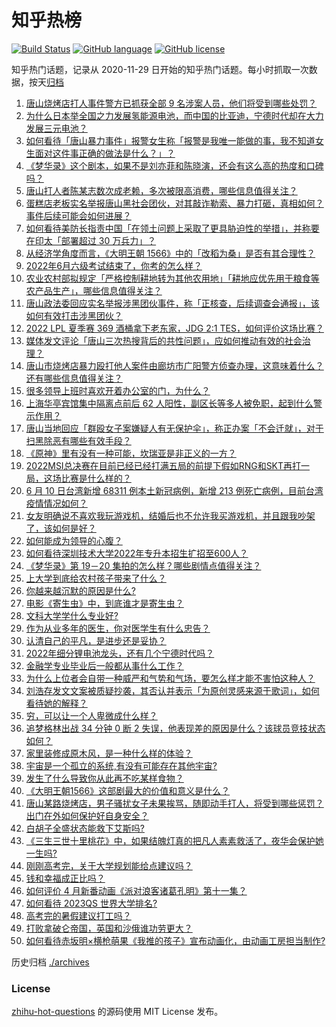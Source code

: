 # 知乎热榜
[![Build Status](https://github.com/ToWeLong/zhihu-hot-questions/workflows/CI/badge.svg)](https://github.com/ToWeLong/zhihu-hot-questions/actions)
[![GitHub language](https://img.shields.io/badge/language-golang-orange.svg)](https://golang.org/)
[![GitHub license](https://img.shields.io/github/license/ToWeLong/zhihu-hot-questions)](https://github.com/ToWeLong/zhihu-hot-questions/blob/main/LICENSE)

知乎热门话题，记录从 2020-11-29 日开始的知乎热门话题。每小时抓取一次数据，按天[归档](./archives)

<!-- BEGIN -->

1. [唐山烧烤店打人事件警方已抓获全部 9 名涉案人员，他们将受到哪些处罚？](https://www.zhihu.com/question/537093858)
1. [为什么日本举全国之力发展氢能源电池，而中国的比亚迪，宁德时代却在大力发展三元电池？](https://www.zhihu.com/question/271987417)
1. [如何看待「唐山暴力事件」报警女生称「报警是我唯一能做的事，我不知道女生面对这件事正确的做法是什么？」？](https://www.zhihu.com/question/537219495)
1. [《梦华录》这个剧本，如果不是刘亦菲和陈晓演，还会有这么高的热度和口碑吗？](https://www.zhihu.com/question/536543034)
1. [唐山打人者陈某志数次成老赖，多次被限高消费，哪些信息值得关注？](https://www.zhihu.com/question/537154543)
1. [蛋糕店老板实名举报唐山黑社会团伙，对其敲诈勒索、暴力打砸，真相如何？事件后续可能会如何进展？](https://www.zhihu.com/question/537150350)
1. [如何看待美防长指责中国「在领土问题上采取了更具胁迫性的举措」，并称要在印太「部署超过 30 万兵力」？](https://www.zhihu.com/question/537231799)
1. [从经济学角度而言，《大明王朝 1566》中的「改稻为桑」是否有其合理性？](https://www.zhihu.com/question/341511104)
1. [2022年6月六级考试结束了，你考的怎么样？](https://www.zhihu.com/question/537152385)
1. [农业农村部拟规定「严格控制耕地转为其他农用地」「耕地应优先用于粮食等农产品生产」，哪些信息值得关注？](https://www.zhihu.com/question/536999475)
1. [唐山政法委回应实名举报涉黑团伙事件，称「正核查，后续调查会通报」，该如何有效打击涉黑团伙？](https://www.zhihu.com/question/537190983)
1. [2022 LPL 夏季赛 369 酒桶拿下老东家，JDG 2:1 TES，如何评价这场比赛？](https://www.zhihu.com/question/537211421)
1. [媒体发文评论「唐山三次热搜背后的共性问题」，应如何推动有效的社会治理？](https://www.zhihu.com/question/537167048)
1. [唐山市烧烤店暴力殴打他人案件由廊坊市广阳警方侦查办理，这意味着什么？还有哪些信息值得关注？](https://www.zhihu.com/question/537238974)
1. [很多领导上班时喜欢开着办公室的门，为什么？](https://www.zhihu.com/question/536311840)
1. [上海华亭宾馆集中隔离点前后 62 人阳性，副区长等多人被免职，起到什么警示作用？](https://www.zhihu.com/question/537209935)
1. [唐山当地回应「群殴女子案嫌疑人有无保护伞」，称正办案「不会迁就」，对于扫黑除恶有哪些有效手段？](https://www.zhihu.com/question/537212431)
1. [《原神》里有没有一种可能，坎瑞亚是非正义的一方？](https://www.zhihu.com/question/536211509)
1. [2022MSI总决赛在目前已经已经打满五局的前提下假如RNG和SKT再打一局，这场比赛是什么样的？](https://www.zhihu.com/question/535291074)
1. [6 月 10 日台湾新增 68311 例本土新冠病例，新增 213 例死亡病例，目前台湾疫情情况如何？](https://www.zhihu.com/question/537025779)
1. [女友明确说不喜欢我玩游戏机，结婚后也不允许我买游戏机，并且跟我吵架了，该如何是好？](https://www.zhihu.com/question/531435577)
1. [如何能成为领导的心腹？](https://www.zhihu.com/question/311293428)
1. [如何看待深圳技术大学2022年专升本招生扩招至600人？](https://www.zhihu.com/question/537020726)
1. [《梦华录》第 19－20 集拍的怎么样？哪些剧情点值得关注？](https://www.zhihu.com/question/537218782)
1. [上大学到底给农村孩子带来了什么？](https://www.zhihu.com/question/516739474)
1. [你越来越沉默的原因是什么?](https://www.zhihu.com/question/412546017)
1. [电影《寄生虫》中，到底谁才是寄生虫？](https://www.zhihu.com/question/344566053)
1. [文科大学学什么专业好?](https://www.zhihu.com/question/464835095)
1. [作为从业多年的医生，你对医学生有什么忠告？](https://www.zhihu.com/question/323242826)
1. [认清自己的平凡，是进步还是妥协？](https://www.zhihu.com/question/536034592)
1. [2022年细分锂电池龙头，还有几个宁德时代吗？](https://www.zhihu.com/question/503257607)
1. [金融学专业毕业后一般都从事什么工作？](https://www.zhihu.com/question/307013935)
1. [为什么上位者会自带一种威严和气势和气场，要怎么样才能不害怕这种人？](https://www.zhihu.com/question/518437465)
1. [刘浩存发文文案被质疑抄袭，其否认并表示「为原创灵感来源于歌词」，如何看待她的解释？](https://www.zhihu.com/question/536884349)
1. [穷，可以让一个人卑微成什么样？](https://www.zhihu.com/question/320734249)
1. [追梦格林出战 34 分钟 0 断 2 失误，他表现差的原因是什么？该球员竞技状态如何？](https://www.zhihu.com/question/536972075)
1. [家里装修成原木风，是一种什么样的体验？](https://www.zhihu.com/question/529218248)
1. [宇宙是一个孤立的系统,有没有可能存在其他宇宙?](https://www.zhihu.com/question/440805003)
1. [发生了什么导致你从此再不吃某样食物？](https://www.zhihu.com/question/269344536)
1. [《大明王朝1566》这部剧最大的价值和意义是什么？](https://www.zhihu.com/question/482366183)
1. [唐山某路烧烤店，男子骚扰女子未果挨骂，随即动手打人，将受到哪些惩罚？出门在外如何保护好自身安全？](https://www.zhihu.com/question/537038241)
1. [白胡子全盛状态能救下艾斯吗?](https://www.zhihu.com/question/312407865)
1. [《三生三世十里桃花》中，如果结魄灯真的把凡人素素救活了，夜华会保护她一生吗?](https://www.zhihu.com/question/535006247)
1. [刚刚高考完，关于大学规划能给点建议吗？](https://www.zhihu.com/question/537178669)
1. [钱和幸福成正比吗？](https://www.zhihu.com/question/533595388)
1. [如何评价 4 月新番动画《派对浪客诸葛孔明》第十一集？](https://www.zhihu.com/question/536950897)
1. [如何看待 2023QS 世界大学排名?](https://www.zhihu.com/question/536399080)
1. [高考完的暑假建议打工吗？](https://www.zhihu.com/question/531040763)
1. [打败拿破仑帝国，英国和沙俄谁功劳更大？](https://www.zhihu.com/question/421549465)
1. [如何看待赤坂明×横枪萌果《我推的孩子》宣布动画化，由动画工房担当制作?](https://www.zhihu.com/question/536993650)

<!-- END -->

历史归档 [./archives](./archives)


### License
[zhihu-hot-questions](https://github.com/towelong/zhihu-hot-questions) 的源码使用 MIT License 发布。